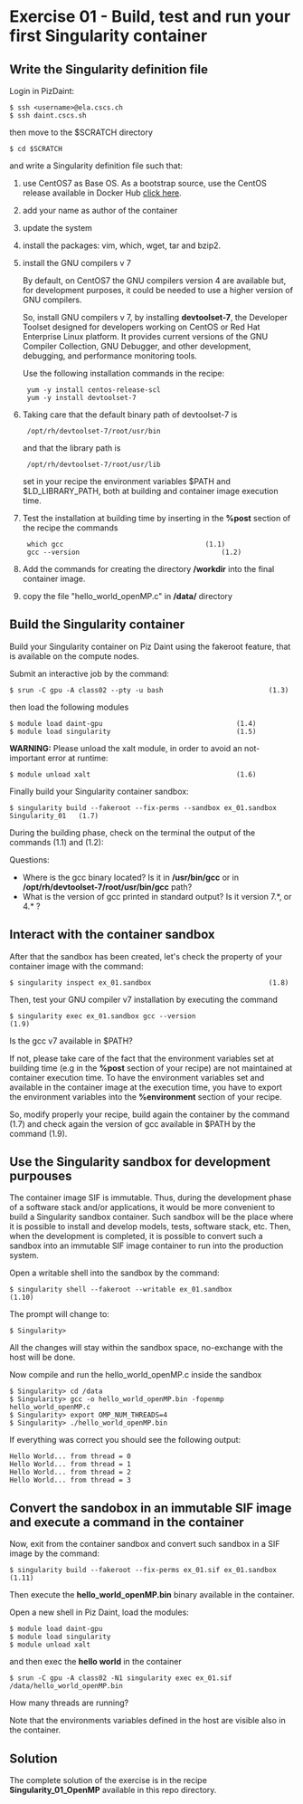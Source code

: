 Exercise 01 - Build, test and run your first Singularity container
==================================================================

Write the Singularity definition file 
-------------------------------------

Login in PizDaint: 

	$ ssh <username>@ela.cscs.ch
	$ ssh daint.cscs.sh 

then move to the \$SCRATCH directory 

	$ cd $SCRATCH 

and write a Singularity definition file such that:

1) use CentOS7 as Base OS. As a bootstrap source, use the CentOS release available in Docker Hub [click here](https://hub.docker.com/_/centos). 

2) add your name as author of the container 

3) update the system

4) install the packages: vim, which, wget, tar and bzip2.

5) install the GNU compilers v 7

      By default, on CentOS7 the GNU compilers version 4 are available but, for development purposes, it could be needed to use a higher version of GNU compilers. 

      So, install GNU compilers v 7, by installing **devtoolset-7**, the Developer Toolset designed for developers working on CentOS or Red Hat Enterprise Linux platform. It provides current versions of the GNU Compiler Collection, GNU Debugger, and other development, debugging, and performance monitoring tools. 

      Use the following installation commands in the recipe:

		yum -y install centos-release-scl
		yum -y install devtoolset-7

5) Taking care that the default binary path of devtoolset-7 is

		/opt/rh/devtoolset-7/root/usr/bin 

      and that the library path is 

		/opt/rh/devtoolset-7/root/usr/lib

      set in your recipe the environment variables $PATH and $LD_LIBRARY_PATH, both at building and container image execution time.

6) Test the installation at building time by inserting in the **%post** section of the recipe the commands 
	
		which gcc									(1.1)
		gcc --version 									(1.2)

7) Add the commands for creating the directory **/workdir** into the final container image. 

8) copy the file "hello\_world\_openMP.c" in **/data/** directory 


Build the Singularity container
-------------------------------

Build your Singularity container on Piz Daint using the fakeroot feature, that is available on the compute nodes.

Submit an interactive job by the command: 
	
	$ srun -C gpu -A class02 --pty -u bash							(1.3)

then load the following modules
	
	$ module load daint-gpu									(1.4)
	$ module load singularity 								(1.5)

**WARNING:** Please unload the xalt module, in order to avoid an not-important error at runtime:
	
	$ module unload xalt									(1.6) 


Finally build your Singularity container sandbox:

	$ singularity build --fakeroot --fix-perms --sandbox ex_01.sandbox Singularity_01	(1.7)

During the building phase, check on the terminal the output of the commands (1.1) and (1.2):

Questions: 

- Where is the gcc binary located? Is it in **/usr/bin/gcc** or in **/opt/rh/devtoolset-7/root/usr/bin/gcc** path?
- What is the version of gcc printed in standard output? Is it version 7.\*, or 4.\* ? 

Interact with the container sandbox
-----------------------------------
  
After that the sandbox has been created, let's check the property of your container image with the command:

	$ singularity inspect ex_01.sandbox 							(1.8)

Then, test your GNU compiler v7 installation by executing the command 

	$ singularity exec ex_01.sandbox gcc --version						(1.9)

Is the gcc v7 available in $PATH? 

If not, please take care of the fact that the environment variables set at building time (e.g in the **%post** section of your recipe) are not maintained at container execution time. To have the environment variables set and available in the container image at the  execution time, you have to export the environment variables into the **%environment** section of your recipe. 

So, modify properly your recipe, build again the container by the command (1.7) and check again the version of gcc available in $PATH by the command (1.9). 

Use the Singularity sandbox for development purpouses
-----------------------------------------------------

The container image SIF is immutable. Thus, during the development phase of a software stack and/or applications, it would be more convenient to build a Singularity sandbox container. Such sandbox will be the place where it is possible to install and develop models, tests, software stack, etc. Then, when the development is completed, it is possible to convert such a sandbox into an immutable SIF image container to run into the production system. 

Open a writable shell into the sandbox by the command:

	$ singularity shell --fakeroot --writable ex_01.sandbox					(1.10)

The prompt will change to: 

	$ Singularity>   

All the changes will stay within the sandbox space, no-exchange with the host will be done. 

Now compile and run the hello\_world\_openMP.c inside the sandbox

	$ Singularity> cd /data
	$ Singularity> gcc -o hello_world_openMP.bin -fopenmp   hello_world_openMP.c 
	$ Singularity> export OMP_NUM_THREADS=4
	$ Singularity> ./hello_world_openMP.bin 

If everything was correct you should see the following output:

	Hello World... from thread = 0
	Hello World... from thread = 1
	Hello World... from thread = 2
	Hello World... from thread = 3

Convert the sandobox in an immutable SIF image and execute a command in the container
-------------------------------------------------------------------------------------

Now, exit from the container sandbox and convert such sandbox in a SIF image by the command: 

	$ singularity build --fakeroot --fix-perms ex_01.sif ex_01.sandbox  			(1.11)

Then execute the **hello\_world\_openMP.bin** binary available in the container.
 
Open a new shell in Piz Daint, load the modules:

	$ module load daint-gpu
	$ module load singularity
	$ module unload xalt 

and then exec the **hello world** in the container 

	$ srun -C gpu -A class02 -N1 singularity exec ex_01.sif /data/hello_world_openMP.bin

How many threads are running? 

Note that the environments variables defined in the host are visible also in the container. 

Solution
--------

The complete solution of the exercise is in the recipe **Singularity\_01\_OpenMP**  available in this repo directory.


